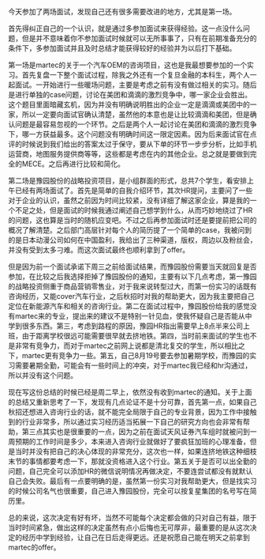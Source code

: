 今天参加了两场面试，发现自己还有很多需要改进的地方，尤其是第一场。

首先得纠正自己的一个认识，就是通过多参加面试来获得经验。这一点没什么问题，但是并不意味着你不参加面试时候就可以无所事事了，只有在前期准备充分的条件下，多参加面试并且及时总结才能获得较好的经验并为以后打下基础。

第一场是martec的关于一个汽车OEM的咨询项目，这也是我最想要参加的一个实习。首先复盘一下整个面试过程，除我之外还有一个复旦金融的本科生，两个人一起面试。一开始进行一些暖场问题，主要是考虑之前有没有做过相关的实习。随后是进行单独的case问题，讨论在美团和滴滴的激烈竞争中，哪一家企业会胜出。这个题目里面暗藏玄机，因为并没有明确说明胜出的企业一定是滴滴或美团中的一家，所以一定要向面试官确认清楚，虽然他的本意也是让比较滴滴和美团，但是确认问题是最容易忽视的一个环节。之后是两个人一起讨论在美团和滴滴的激烈竞争下，哪一方获益最多。这个问题没有明确时间这一限定因素。因为后来面试官在点评的时候说到我们给出的答案太过于保守，要从下单的环节一步步分析，比如手机运营商，地图服务提供商等等，这些都是考虑在内的其他企业。总之就是要做到完全的MECE。之后再进行比较和简化。

第二场是豫园股份的战略投资项目，是小组群面的形式，总共7个学生，看安排上午已经有两场面试了。首先是简单的自我介绍环节，其次HR提问，主要问了一些对于企业的认识，虽然之前因为时间比较紧，没有详细了解这家企业，算是我的一个不足之处，但是面试的时候我通过阐述自己想学到什么，从而巧妙地绕过了HR的问题，这也算是当时的随机应变吧。不过之后再参加面试时还是要提前把公司的概况了解清楚。之后部门高层针对每个人的简历提了一个简单的case，我被问到的是日本动漫公司如何在中国盈利，我给出了三种渠道，版权，周边以及粉丝会，并没有受到太多刁难。而这次面试最终也顺利拿到了offer。

但是因为前一个面试承诺下周三之前给面试结果，而豫园股份需要当天就回复是否参加，在比较之后我选择拒掉了豫园股份的通知，主要有以下几点考虑，第一豫园的战略投资侧重于商品营销零售业，对于我来说转型过大，而第一份实习的话既有咨询经历，又能cover汽车行业，之后秋招时对我的帮助更大，因为我主要把自己定位在新能源汽车和相关的咨询行业。第二在面试过程中，豫园股份给我的感觉没有martec来的专业，提出来的建议不是特别一针见血，使我怀疑自己是否能从中学到很多东西。第三，考虑到路程的原因，豫园HR指出需要早上8点半来公司上班，由于距离学校很远可能需要很早就去挤地铁。第四，当时前来面试的学生也不是非常有竞争力，而对于martec之前网上说都是清北复交的学生，所以相比之下，martec更有竞争力一些。第五，自己8月19号要去参加暑期学校，而豫园的实习需要暑期全勤，可能会有一些时间上的冲突，对于martec我已经和hr沟通过，所以并没有这个问题。

现在写这份总结的时候已经是周二早上，依然没有收到martec的通知。关于上面的总结又重新思考了一下，发现有几点论证不是十分可靠，首先第一点，如果自己秋招还想进入咨询行业的话，就不能完全局限于自己的专业背景，因为工作中接触到的行业非常多，所以通过实习经历适当拓展一下自己的研究方向也会非常有帮助，第三点其实也是很重要的一点，因为之前在面试天风证券汽车组时就被问到一周预期的工作时间是多少，本来进入咨询行业就做好了要疯狂加班的心理准备，但是当时并没有把自己的决心体现的非常充分，这次也一样，如果连挤地铁这种细枝末节的事情都要考虑一下，那就没资格进入这个行业。第五关于是否可以出全勤的问题，自己完全可以添加HR的微信说明情况再做决定，不要连尝试都没有就默认自己会失败。最后有一点要明确的是，虽然第一份实习对我帮助更大，但是找实习的时候公司名气也很重要，自己进入豫园股份，完全可以按复星集团的名号写在简历里。

总的来说，这次决定有好有坏，当然不可能每个决定都会做的只对自己有益，限于当时时间紧急，做出这样的决定虽然有点小后悔也无可厚非，最重要的是从这次决定的经历中学到经验，让自己在日后走得更远。还是祝愿自己能在明天之前拿到martec的offer。

